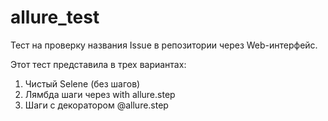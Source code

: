 # allure_test

Тест на проверку названия Issue в репозитории через Web-интерфейс.

Этот тест представила в трех вариантах:
1. Чистый Selene (без шагов)
2. Лямбда шаги через with allure.step
3. Шаги с декоратором @allure.step